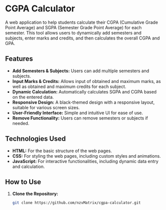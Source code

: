 # CGPA Calculator

A web application to help students calculate their CGPA (Cumulative Grade Point Average) and SGPA (Semester Grade Point Average) for each semester. This tool allows users to dynamically add semesters and subjects, enter marks and credits, and then calculates the overall CGPA and GPA.

## Features

- **Add Semesters & Subjects:** Users can add multiple semesters and subjects.
- **Input Marks & Credits:** Allows input of obtained and maximum marks, as well as obtained and maximum credits for each subject.
- **Dynamic Calculation:** Automatically calculates SGPA and CGPA based on the entered data.
- **Responsive Design:** A black-themed design with a responsive layout, suitable for various screen sizes.
- **User-Friendly Interface:** Simple and intuitive UI for ease of use.
- **Remove Functionality:** Users can remove semesters or subjects if needed.

## Technologies Used

- **HTML:** For the basic structure of the web pages.
- **CSS:** For styling the web pages, including custom styles and animations.
- **JavaScript:** For interactive functionalities, including dynamic data entry and calculation.

## How to Use

1. **Clone the Repository:**
   ```bash
   git clone https://github.com/nzvMatrix/cgpa-calculator.git
